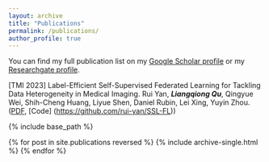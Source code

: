 ```yaml
---
layout: archive
title: "Publications"
permalink: /publications/
author_profile: true
---
```


You can find my full publication list on my [Google Scholar profile](https://scholar.google.com/citations?user=ruKpgzwAAAAJ&hl=zh-CN) or my [Researchgate profile](https://www.researchgate.net/profile/Liangqiong-Qu-2).

[TMI 2023] Label-Efficient Self-Supervised Federated Learning for Tackling Data Heterogeneity in Medical Imaging. Rui Yan, ***Liangqiong Qu***, Qingyue Wei, Shih-Cheng Huang, Liyue Shen, Daniel Rubin, Lei Xing, Yuyin Zhou. ([PDF](https://ieeexplore-ieee-org.eproxy.lib.hku.hk/stamp/stamp.jsp?tp=&arnumber=10004993&tag=1), [Code] (https://github.com/rui-yan/SSL-FL))

{% include base_path %}

{% for post in site.publications reversed %}
  {% include archive-single.html %}
{% endfor %}
